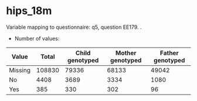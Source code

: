 # hips_18m
Variable mapping to questionnaire: q5, question EE179.
.
- Number of values:

| Value | Total | Child genotyped | Mother genotyped | Father genotyped |
| ----- | ----- | --------------- | ---------------- | ---------------- |
| Missing | 108830 | 79336 | 68133 | 49042 |
| No | 4408 | 3689 | 3334 |1080 |
| Yes | 385 | 330 | 302 |96 |



